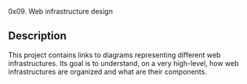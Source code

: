 0x09. Web infrastructure design

## Description

This project contains links to diagrams representing different web infrastructures.
Its goal is to understand, on a very high-level, how web infrastructures are organized and what are their components.
